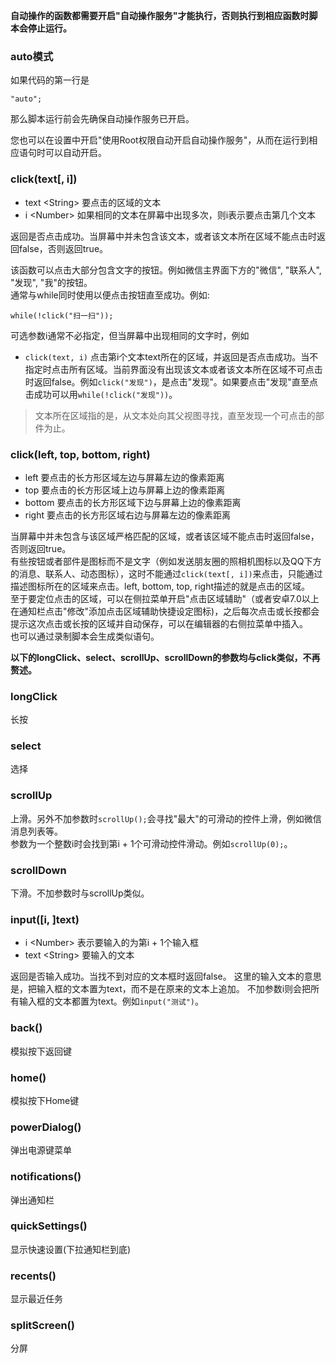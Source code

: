 **自动操作的函数都需要开启"自动操作服务"才能执行，否则执行到相应函数时脚本会停止运行。**
### auto模式
如果代码的第一行是
```
"auto";
```
那么脚本运行前会先确保自动操作服务已开启。

您也可以在设置中开启"使用Root权限自动开启自动操作服务"，从而在运行到相应语句时可以自动开启。
### click(text[, i])
* text \<String\> 要点击的区域的文本
* i \<Number\> 如果相同的文本在屏幕中出现多次，则i表示要点击第几个文本  

返回是否点击成功。当屏幕中并未包含该文本，或者该文本所在区域不能点击时返回false，否则返回true。

该函数可以点击大部分包含文字的按钮。例如微信主界面下方的"微信", "联系人", "发现", "我"的按钮。  
通常与while同时使用以便点击按钮直至成功。例如:
```
while(!click("扫一扫"));
```
可选参数i通常不必指定，但当屏幕中出现相同的文字时，例如
* `click(text, i)` 点击第i个文本text所在的区域，并返回是否点击成功。当不指定时点击所有区域。当前界面没有出现该文本或者该文本所在区域不可点击时返回false。例如`click("发现")`，是点击"发现"。如果要点击"发现"直至点击成功可以用`while(!click("发现"))`。
> 文本所在区域指的是，从文本处向其父视图寻找，直至发现一个可点击的部件为止。
### click(left, top, bottom, right)
* left 要点击的长方形区域左边与屏幕左边的像素距离
* top 要点击的长方形区域上边与屏幕上边的像素距离
* bottom 要点击的长方形区域下边与屏幕上边的像素距离
* right 要点击的长方形区域右边与屏幕左边的像素距离

当屏幕中并未包含与该区域严格匹配的区域，或者该区域不能点击时返回false，否则返回true。  
有些按钮或者部件是图标而不是文字（例如发送朋友圈的照相机图标以及QQ下方的消息、联系人、动态图标），这时不能通过`click(text[, i])`来点击，只能通过描述图标所在的区域来点击。left, bottom, top, right描述的就是点击的区域。  
至于要定位点击的区域，可以在侧拉菜单开启"点击区域辅助"（或者安卓7.0以上在通知栏点击"修改"添加点击区域辅助快捷设定图标)，之后每次点击或长按都会提示这次点击或长按的区域并自动保存，可以在编辑器的右侧拉菜单中插入。  
也可以通过录制脚本会生成类似语句。

**以下的longClick、select、scrollUp、scrollDown的参数均与click类似，不再赘述。**

### longClick 
长按
### select 
选择
### scrollUp 
上滑。另外不加参数时`scrollUp();`会寻找"最大"的可滑动的控件上滑，例如微信消息列表等。  
参数为一个整数i时会找到第i + 1个可滑动控件滑动。例如`scrollUp(0);`。
### scrollDown 
下滑。不加参数时与scrollUp类似。
### input([i, ]text) 
* i \<Number\> 表示要输入的为第i + 1个输入框
* text \<String\> 要输入的文本

返回是否输入成功。当找不到对应的文本框时返回false。
这里的输入文本的意思是，把输入框的文本置为text，而不是在原来的文本上追加。
不加参数i则会把所有输入框的文本都置为text。例如`input("测试")`。

### back()
模拟按下返回键

### home()
模拟按下Home键

### powerDialog()
弹出电源键菜单

### notifications()
弹出通知栏

### quickSettings()
显示快速设置(下拉通知栏到底)

### recents()
显示最近任务

### splitScreen()
分屏
